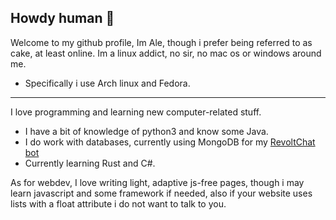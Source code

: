 ## Howdy human 👋
Welcome to my github profile, Im Ale, though i prefer being referred to as cake, at least online.
Im a linux addict, no sir, no mac os or windows around me.
- Specifically i use Arch linux and Fedora.
***
I love programming and learning new computer-related stuff.
- I have a bit of knowledge of python3 and know some Java.
- I do work with databases, currently using MongoDB for my [RevoltChat bot](https://github.com/SingleSlice/Cakebot-Revolt)
- Currently learning Rust and C#.

As for webdev, I love writing light, adaptive js-free pages, though i may learn javascript and some framework if needed, also if your website uses lists with a float attribute i do not want to talk to you.
